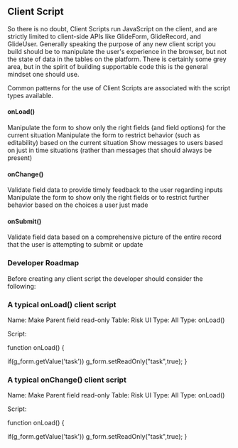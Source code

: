 ## Client Script

So there is no doubt, Client Scripts run JavaScript on the client, and are strictly limited to client-side APIs like GlideForm, GlideRecord, and GlideUser. Generally speaking the purpose of any new client script you build should be to manipulate the user's experience in the browser, but not the state of data in the tables on the platform. There is certainly some grey area, but in the spirit of building supportable code this is the general mindset one should use.

Common patterns for the use of Client Scripts are associated with the script types available.

#### onLoad()

Manipulate the form to show only the right fields (and field options) for the current situation
Manipulate the form to restrict behavior (such as editability) based on the current situation
Show messages to users based on just in time situations (rather than messages that should always be present)

#### onChange()

Validate field data to provide timely feedback to the user regarding inputs
Manipulate the form to show only the right fields or to restrict further behavior based on the choices a user just made

#### onSubmit()

Validate field data based on a comprehensive picture of the entire record that the user is attempting to submit or update

### Developer Roadmap

Before creating any client script the developer should consider the following:


### A typical onLoad() client script

Name: Make Parent field read-only
Table: Risk
UI Type: All
Type: onLoad()

Script:

function onLoad() {

   if(g_form.getValue('task'))
		g_form.setReadOnly("task",true);
}


### A typical onChange() client script

Name: Make Parent field read-only
Table: Risk
UI Type: All
Type: onLoad()

Script:

function onLoad() {

   if(g_form.getValue('task'))
		g_form.setReadOnly("task",true);
}